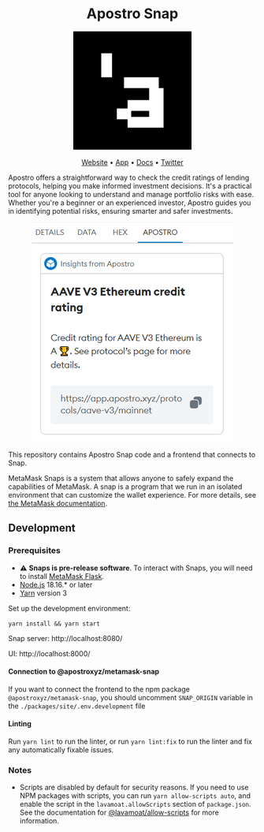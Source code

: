 <h1 align="center">Apostro Snap</h1>
<p align="center"><img src='https://raw.githubusercontent.com/apostroxyz/apostro-metamask-snap/c2b121bd13c3dba4b0fdc8087f05934613c73eb7/packages/snap/images/logo.svg' alt='logo' /></p>

<p align="center">
<a href='https://www.apostro.xyz/'>Website</a>
•
<a href='https://explorer.apostro.xyz/'>App</a>
•
<a href='https://docs.apostro.xyz/'>Docs</a>
•
<a href='https://twitter.com/apostroxyz'>Twitter</a>
</p>

Apostro offers a straightforward way to check the credit ratings of lending protocols, helping you make informed investment decisions. It's a practical tool for anyone looking to understand and manage portfolio risks with ease. Whether you're a beginner or an experienced investor, Apostro guides you in identifying potential risks, ensuring smarter and safer investments.

<p align="center"><img src='https://raw.githubusercontent.com/apostroxyz/apostro-metamask-snap/main/images/tx-insight.png' alt='tx insight' /></p>

This repository contains Apostro Snap code and a frontend that connects to Snap.

MetaMask Snaps is a system that allows anyone to safely expand the capabilities of MetaMask. A snap is a program that we run in an isolated environment that can customize the wallet experience. For more details, see [the MetaMask documentation](https://docs.metamask.io/snaps/).

## Development

### Prerequisites

- ⚠️ **Snaps is pre-release software**. To interact with Snaps, you will need to install [MetaMask Flask](https://metamask.io/flask/).
- [Node.js](https://nodejs.org/en) 18.16.\* or later
- [Yarn](https://yarnpkg.com/) version 3

Set up the development environment:

```shell
yarn install && yarn start
```

Snap server: http://localhost:8080/

UI: http://localhost:8000/

#### Connection to @apostroxyz/metamask-snap

If you want to connect the frontend to the npm package `@apostroxyz/metamask-snap`, you should uncomment `SNAP_ORIGIN` variable in the `./packages/site/.env.development` file

#### Linting

Run `yarn lint` to run the linter, or run `yarn lint:fix` to run the linter and
fix any automatically fixable issues.

### Notes

- Scripts are disabled by default for security reasons. If you need to use NPM
  packages with scripts, you can run `yarn allow-scripts auto`, and enable the
  script in the `lavamoat.allowScripts` section of `package.json`.
  See the documentation for [@lavamoat/allow-scripts](https://github.com/LavaMoat/LavaMoat/tree/main/packages/allow-scripts) for more information.
